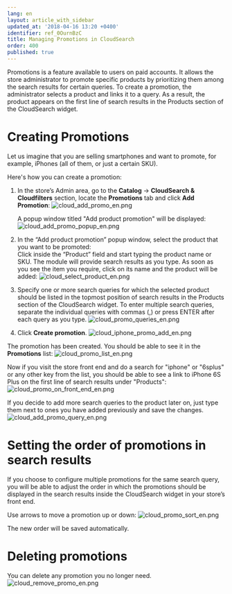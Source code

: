 ```yaml
---
lang: en
layout: article_with_sidebar
updated_at: '2018-04-16 13:20 +0400'
identifier: ref_0OurnBzC
title: Managing Promotions in CloudSearch
order: 400
published: true
---
```

Promotions is a feature available to users on paid accounts. It allows the store administrator to promote specific products by prioritizing them among the search results for certain queries. To create a promotion, the administrator selects a product and links it to a query. As a result, the product appears on the first line of search results in the Products section of the CloudSearch widget.

# Creating Promotions

Let us imagine that you are selling smartphones and want to promote, for example, iPhones (all of them, or just a certain SKU). 

Here's how you can create a promotion:

1. In the store’s Admin area, go to the **Catalog** -> **CloudSearch & Cloudfilters** section, locate the **Promotions** tab and click **Add Promotion**:
   ![cloud_add_promo_en.png]({{site.baseurl}}/attachments/ref_0OurnBzC/cloud_add_promo_en.png)
  
   A popup window titled "Add product promotion" will be displayed:
   ![cloud_add_promo_popup_en.png]({{site.baseurl}}/attachments/ref_0OurnBzC/cloud_add_promo_popup_en.png)
    
2. In the “Add product promotion” popup window, select the product that you want to be promoted:  
  Click inside the “Product” field and start typing the product name or SKU. The module will provide search results as you type. As soon as you see the item you require, click on its name and the product will be added:
  ![cloud_select_product_en.png]({{site.baseurl}}/attachments/ref_0OurnBzC/cloud_select_product_en.png)
  
3. Specify one or more search queries for which the selected product should be listed in the topmost position of search results in the Products section of the CloudSearch widget. To enter multiple search queries, separate the individual queries with commas (,) or press ENTER after each query as you type.
  ![cloud_promo_queries_en.png]({{site.baseurl}}/attachments/ref_0OurnBzC/cloud_promo_queries_en.png)
  
4. Click **Create promotion**.
  ![cloud_iphone_promo_add_en.png]({{site.baseurl}}/attachments/ref_0OurnBzC/cloud_iphone_promo_add_en.png)
  
The promotion has been created. You should be able to see it in the **Promotions** list:
  ![cloud_promo_list_en.png]({{site.baseurl}}/attachments/ref_0OurnBzC/cloud_promo_list_en.png)

Now if you visit the store front end and do a search for "iphone" or "6splus" or any other key from the list, you should be able to see a link to iPhone 6S Plus on the first line of search results under "Products":
  ![cloud_promo_on_front_end_en.png]({{site.baseurl}}/attachments/ref_0OurnBzC/cloud_promo_on_front_end_en.png)

If you decide to add more search queries to the product later on, just type them next to ones you have added previously and save the changes.
  ![cloud_add_promo_query_en.png]({{site.baseurl}}/attachments/ref_0OurnBzC/cloud_add_promo_query_en.png)

# Setting the order of promotions in search results

If you choose to configure multiple promotions for the same search query, you will be able to adjust the order in which the promotions should be displayed in the search results inside the CloudSearch widget in your store’s front end. 

Use arrows to move a promotion up or down:
   ![cloud_promo_sort_en.png]({{site.baseurl}}/attachments/ref_0OurnBzC/cloud_promo_sort_en.png)

The new order will be saved automatically.

# Deleting promotions

You can delete any promotion you no longer need. 
   ![cloud_remove_promo_en.png]({{site.baseurl}}/attachments/ref_0OurnBzC/cloud_remove_promo_en.png)

